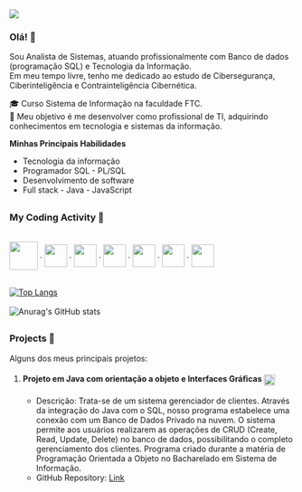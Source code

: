 <!--
[![Sammuel Martins](https://img.shields.io/badge/sammuel--martins-website-green?colorA=61c265&colorB=4CAF50&style=for-the-badge)](https://sammuel.sammuelgusmao.repl.co) 
-->   

<div> 
  <a href="https://www.linkedin.com/in/sammuel-martins-954738256" target="_blank"><img src="https://img.shields.io/badge/-LinkedIn-%230077B5?style=for-the-badge&logo=linkedin&logoColor=white" target="_blank"></a>  
</div>


### Olá! 👋  

<p>
  Sou Analista de Sistemas, atuando profissionalmente com Banco de dados (programação SQL) e Tecnologia da Informação. <br>  Em meu tempo livre, tenho me dedicado ao estudo de Cibersegurança, Ciberinteligência e Contrainteligência Cibernética.
</p>
🎓 Curso Sistema de Informação na faculdade FTC. <br>
🚀 Meu objetivo é me desenvolver como profissional de TI, adquirindo conhecimentos em tecnologia e sistemas da informação.

**Minhas Principais Habilidades**
- Tecnologia da informação
- Programador SQL - PL/SQL
- Desenvolvimento de software
- Full stack - Java - JavaScript

##



### My Coding Activity 🚀
<div style="display: inline_block"> <br>
  <img align="center" hight="40" width="50" src="https://cdn.icon-icons.com/icons2/273/PNG/256/icon_sql_256_30046.png" /> .   
  <img align="center" hight="30" width="40" src="https://cdn.jsdelivr.net/gh/devicons/devicon/icons/java/java-original-wordmark.svg" /> .
  <img align="center" hight="30" width="40" src="https://cdn.jsdelivr.net/gh/devicons/devicon/icons/python/python-original.svg" />   .
  <img align="center" hight="30" width="40" src="https://cdn.jsdelivr.net/gh/devicons/devicon/icons/c/c-original.svg" />   .
  <img align="center" hight="30" width="40" src="https://cdn.jsdelivr.net/gh/devicons/devicon/icons/javascript/javascript-plain.svg" /> .
  <img align="center" hight="30" width="40" src="https://cdn.jsdelivr.net/gh/devicons/devicon/icons/html5/html5-plain-wordmark.svg" /> .
  <img align="center" hight="30" width="40" src="https://cdn.jsdelivr.net/gh/devicons/devicon/icons/css3/css3-plain-wordmark.svg" /> 
</div> <br>

[![Top Langs](https://github-readme-stats.vercel.app/api/top-langs/?username=SammMartins&theme=synthwave)](https://github.com/SammMartins) <br>
<br> 
![Anurag's GitHub stats](https://github-readme-stats.vercel.app/api?username=SammMartins&show_icons=true&theme=synthwave) 

## 

### Projects 🔬 
Alguns dos meus principais projetos:
1. #### Projeto em Java com orientação a objeto e Interfaces Gráficas <img align="center" hight="15" width="20" src="https://cdn.jsdelivr.net/gh/devicons/devicon/icons/java/java-plain.svg" />
   - Descrição: Trata-se de um sistema gerenciador de clientes. Através da integração do Java com o SQL, nosso programa estabelece uma conexão com um Banco de Dados Privado na nuvem. O sistema permite aos usuários realizarem as operações de CRUD (Create, Read, Update, Delete) no banco de dados, possibilitando o completo gerenciamento dos clientes. Programa criado durante a matéria de Programação Orientada a Objeto no Bacharelado em Sistema de Informação.
   - GitHub Repository: [Link](https://github.com/SammMartins/Projeto-POO)
